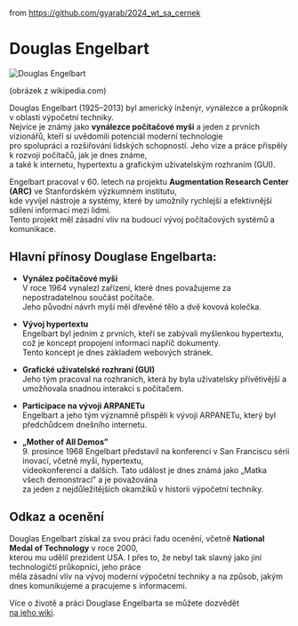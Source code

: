 from <https://github.com/gyarab/2024_wt_sa_cernek>

# Douglas Engelbart

![Douglas Engelbart](https://upload.wikimedia.org/wikipedia/commons/thumb/7/78/Douglas_Engelbart_in_2008.jpg/330px-Douglas_Engelbart_in_2008.jpg)

(obrázek z wikipedia.com)

Douglas Engelbart (1925–2013) byl americký inženýr, vynálezce a průkopník v oblasti výpočetní techniky.  
Nejvíce je známý jako **vynálezce počítačové myši** a jeden z prvních vizionářů, kteří si uvědomili potenciál moderní technologie  
pro spolupráci a rozšiřování lidských schopností. Jeho vize a práce přispěly k rozvoji počítačů, jak je dnes známe,  
a také k internetu, hypertextu a grafickým uživatelským rozhraním (GUI).  

Engelbart pracoval v 60. letech na projektu **Augmentation Research Center (ARC)** ve Stanfordském výzkumném institutu,  
kde vyvíjel nástroje a systémy, které by umožnily rychlejší a efektivnější sdílení informací mezi lidmi.  
Tento projekt měl zásadní vliv na budoucí vývoj počítačových systémů a komunikace.

## Hlavní přínosy Douglase Engelbarta:
- **Vynález počítačové myši**  
  V roce 1964 vynalezl zařízení, které dnes považujeme za nepostradatelnou součást počítače.  
  Jeho původní návrh myši měl dřevěné tělo a dvě kovová kolečka.
  
- **Vývoj hypertextu**  
  Engelbart byl jedním z prvních, kteří se zabývali myšlenkou hypertextu, což je koncept propojení informací napříč dokumenty.  
  Tento koncept je dnes základem webových stránek.

- **Grafické uživatelské rozhraní (GUI)**  
  Jeho tým pracoval na rozhraních, která by byla uživatelsky přívětivější a umožňovala snadnou interakci s počítačem.

- **Participace na vývoji ARPANETu**  
  Engelbart a jeho tým významně přispěli k vývoji ARPANETu, který byl předchůdcem dnešního internetu.

- **„Mother of All Demos”**  
  9. prosince 1968 Engelbart představil na konferenci v San Franciscu sérii inovací, včetně myši, hypertextu,  
  videokonferencí a dalších. Tato událost je dnes známá jako „Matka všech demonstrací” a je považována  
  za jeden z nejdůležitějších okamžiků v historii výpočetní techniky.

## Odkaz a ocenění
Douglas Engelbart získal za svou práci řadu ocenění, včetně **National Medal of Technology** v roce 2000,  
kterou mu udělil prezident USA. I přes to, že nebyl tak slavný jako jiní technologičtí průkopníci, jeho práce  
měla zásadní vliv na vývoj moderní výpočetní techniky a na způsob, jakým dnes komunikujeme a pracujeme s informacemi.

Více o životě a práci Douglase Engelbarta se můžete dozvědět  
[na jeho wiki](https://en.wikipedia.org/wiki/Douglas_Engelbart).
